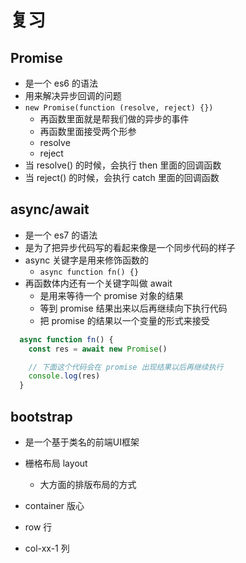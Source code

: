 # 复习

## Promise

- 是一个 es6 的语法
- 用来解决异步回调的问题
- `new Promise(function (resolve, reject) {})`
  + 再函数里面就是帮我们做的异步的事件
  + 再函数里面接受两个形参
  + resolve
  + reject
- 当 resolve() 的时候，会执行 then 里面的回调函数
- 当 reject() 的时候，会执行 catch 里面的回调函数

## async/await

- 是一个 es7 的语法
- 是为了把异步代码写的看起来像是一个同步代码的样子
- async 关键字是用来修饰函数的
  + `async function fn() {}`
- 再函数体内还有一个关键字叫做 await
  + 是用来等待一个 promise 对象的结果
  + 等到 promise 结果出来以后再继续向下执行代码
  + 把 promise 的结果以一个变量的形式来接受
```javascript
  async function fn() {
    const res = await new Promise()

    // 下面这个代码会在 promise 出现结果以后再继续执行
    console.log(res)
  }
```

## bootstrap

- 是一个基于类名的前端UI框架
- 栅格布局 layout
  + 大方面的排版布局的方式

- container 版心
- row 行
- col-xx-1 列

